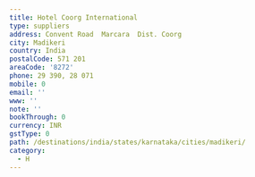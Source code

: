 ```yaml
---
title: Hotel Coorg International
type: suppliers
address: Convent Road  Marcara  Dist. Coorg
city: Madikeri
country: India
postalCode: 571 201
areaCode: '8272'
phone: 29 390, 28 071
mobile: 0
email: ''
www: ''
note: ''
bookThrough: 0
currency: INR
gstType: 0
path: /destinations/india/states/karnataka/cities/madikeri/
category:
  - H
---
```



